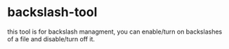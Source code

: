 # backslash-tool
this tool is for backslash managment, you can enable/turn on backslashes of a file and disable/turn off it.
